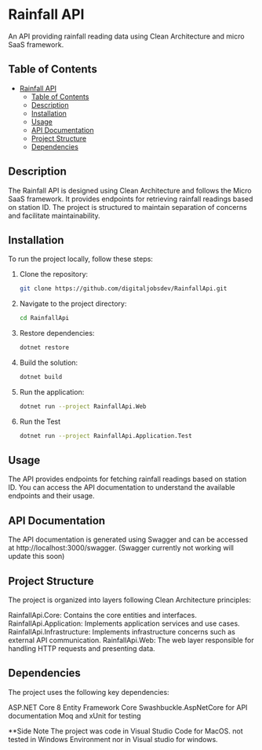 # Rainfall API

An API providing rainfall reading data using Clean Architecture and micro SaaS framework.

## Table of Contents

- [Rainfall API](#rainfall-api)
  - [Table of Contents](#table-of-contents)
  - [Description](#description)
  - [Installation](#installation)
  - [Usage](#usage)
  - [API Documentation](#api-documentation)
  - [Project Structure](#project-structure)
  - [Dependencies](#dependencies)

## Description

The Rainfall API is designed using Clean Architecture and follows the Micro SaaS framework. It provides endpoints for retrieving rainfall readings based on station ID. The project is structured to maintain separation of concerns and facilitate maintainability.

## Installation

To run the project locally, follow these steps:

1. Clone the repository:

   ```bash
   git clone https://github.com/digitaljobsdev/RainfallApi.git
2. Navigate to the project directory:
    ```bash
    cd RainfallApi
3. Restore dependencies:
    ```bash
    dotnet restore
4. Build the solution:
    ```bash
    dotnet build
5. Run the application:
    ```bash
    dotnet run --project RainfallApi.Web
6. Run the Test
    ```bash
    dotnet run --project RainfallApi.Application.Test    

## Usage
The API provides endpoints for fetching rainfall readings based on station ID. You can access the API documentation to understand the available endpoints and their usage.

## API Documentation
The API documentation is generated using Swagger and can be accessed at http://localhost:3000/swagger.
(Swagger currently not working will update this soon)
## Project Structure
The project is organized into layers following Clean Architecture principles:

RainfallApi.Core: Contains the core entities and interfaces.
RainfallApi.Application: Implements application services and use cases.
RainfallApi.Infrastructure: Implements infrastructure concerns such as external API communication.
RainfallApi.Web: The web layer responsible for handling HTTP requests and presenting data.

## Dependencies
The project uses the following key dependencies:

ASP.NET Core 8
Entity Framework Core
Swashbuckle.AspNetCore for API documentation
Moq and xUnit for testing

**Side Note
The project was code in Visual Studio Code for MacOS. not tested in Windows Environment nor in Visual studio for windows.